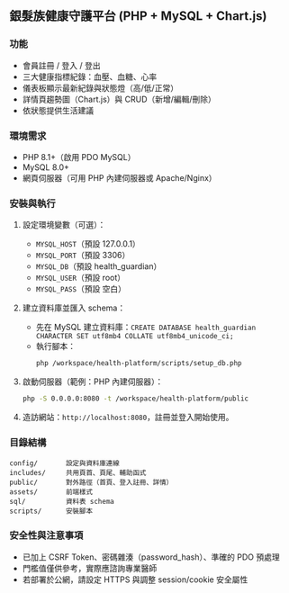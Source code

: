 ## 銀髮族健康守護平台 (PHP + MySQL + Chart.js)

### 功能
- 會員註冊 / 登入 / 登出
- 三大健康指標紀錄：血壓、血糖、心率
- 儀表板顯示最新紀錄與狀態燈（高/低/正常）
- 詳情頁趨勢圖（Chart.js）與 CRUD（新增/編輯/刪除）
- 依狀態提供生活建議

### 環境需求
- PHP 8.1+（啟用 PDO MySQL）
- MySQL 8.0+
- 網頁伺服器（可用 PHP 內建伺服器或 Apache/Nginx）

### 安裝與執行
1. 設定環境變數（可選）：
   - `MYSQL_HOST`（預設 127.0.0.1）
   - `MYSQL_PORT`（預設 3306）
   - `MYSQL_DB`（預設 health_guardian）
   - `MYSQL_USER`（預設 root）
   - `MYSQL_PASS`（預設 空白）

2. 建立資料庫並匯入 schema：
   - 先在 MySQL 建立資料庫：`CREATE DATABASE health_guardian CHARACTER SET utf8mb4 COLLATE utf8mb4_unicode_ci;`
   - 執行腳本：
     ```bash
     php /workspace/health-platform/scripts/setup_db.php
     ```

3. 啟動伺服器（範例：PHP 內建伺服器）：
   ```bash
   php -S 0.0.0.0:8080 -t /workspace/health-platform/public
   ```

4. 造訪網站：`http://localhost:8080`，註冊並登入開始使用。

### 目錄結構
```
config/       設定與資料庫連線
includes/     共用頁首、頁尾、輔助函式
public/       對外路徑（首頁、登入註冊、詳情）
assets/       前端樣式
sql/          資料表 schema
scripts/      安裝腳本
```

### 安全性與注意事項
- 已加上 CSRF Token、密碼雜湊（password_hash）、準確的 PDO 預處理
- 門檻值僅供參考，實際應諮詢專業醫師
- 若部署於公網，請設定 HTTPS 與調整 session/cookie 安全屬性

